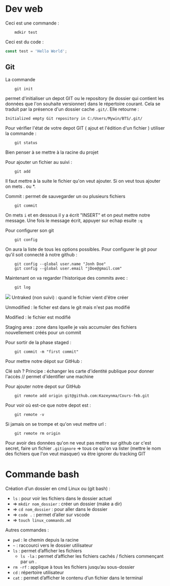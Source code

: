 # Dev web

Ceci est une commande :
``` shell
    mdkir test
```

Ceci est du code : 
```javascript
const test = 'Hello World';
```

## Git

La commande 
```
    git init 
```
permet  d'initialiser un depot GIT ou le repository (le dossier qui contient les données que l'on souhaite versionner) dans le répertoire courant. Cela se traduit par la présence d'un dossier cache `.git/`. Elle retourne :
```
Initialized empty Git repository in C:/Users/Mywin/BTS/.git/
```

Pour vérifier l'état de votre depot GIT ( ajout et l'édition d'un fichier ) utiliser la commande : 
```
    git status
```
Bien penser à se mettre à la racine du projet

Pour ajouter un fichier au suivi : 
```
    git add 
```
Il faut mettre à la suite le fichier qu'on veut ajouter. Si on veut tous ajouter on mets . ou *.

Commit : permet de sauvegarder un ou plusieurs fichiers
```
    git commit 
```
On mets `i` et en dessous il y a écrit "INSERT" et on peut mettre notre message. Une fois le message écrit, appuyer sur echap esuite `:q`


Pour configurer son git 
```
    git config
```
On aura la liste de tous les options possibles. Pour configurer le git pour qu'il soit connecté à notre github :
```
    git config --global user.name "Jonh Doe"
    git config --global user.email "jDoe@gmail.com"
```

Maintenant on va regarder l'historique des commits avec :
```
    git log
```
<image src='./assets/cycle_de_la_vie_fichier.png'>
Untraked (non suivi) : quand le fichier vient d'être créer

Unmodified : le ficher est dans le git mais n'est pas modifié

Modified : le fichier est modifié

Staging area : zone dans lquelle je vais accumuler des fichiers nouvellement créés pour un commit 

Pour sortir de la phase staged : 
```
    git commit -m "first commit"
```
Pour mettre notre dépot sur GitHub :

Clé ssh ? Principe : échanger les carte d'identité publique pour donner l'accès // permet d'identifier une machine 

Pour ajouter notre depot sur GitHub
```
    git remote add origin git@github.com:Kazeynma/Cours-feb.git

```

Pour voir où est-ce que notre depot est :
```
    git remote -v
```

Si jamais on se trompe et qu'on veut mettre url :
```
    git remote rm origin
```

Pour avoir des données qu'on ne veut pas mettre sur github car c'est secret, faire un fichier `.gitignore`
=> tous ce qu'on va lister (mettre le nom des fichiers que l'on veut masquer) va être ignorer du tracking GIT

# Commande bash

Création d’un dossier en cmd
Linux ou (git bash) :

- `ls` : pour voir les fichiers dans le dossier actuel
- ⇒ `mkdir nom_dossier` : créer un dossier (make a dir)
- ⇒ `cd nom_dossier` : pour aller dans le dossier
- ⇒ `code .` : permet d’aller sur vscode
- ⇒ `touch linux_commands.md`

Autres commandes :
- `pwd` : le chemin depuis la racine
- `~` : raccourci vers le dossier utilisateur
- `ls` : permet d’afficher les fichiers
    - `ls -la` : permet d’afficher les fichiers cachés / fichiers commençant par un .
- `rm -rf` : applique à tous les fichiers jusqu’au sous-dossier
- `cd` : répertoire utilisateur
- `cat` : permet d’afficher le contenu d’un fichier dans le terminal